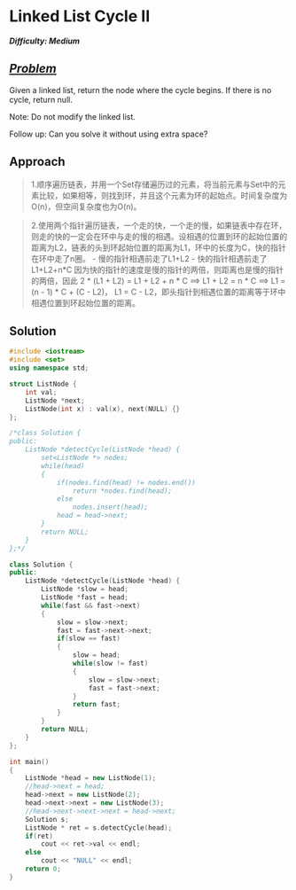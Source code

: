 # Linked List Cycle II

_**Difficulty: Medium**_

## _[Problem](https://leetcode.com/problems/linked-list-cycle-ii/#/description)_
Given a linked list, return the node where the cycle begins. If there is no cycle, return null.

Note: Do not modify the linked list.

Follow up:
Can you solve it without using extra space?

## Approach
>1.顺序遍历链表，并用一个Set存储遍历过的元素，将当前元素与Set中的元素比较，如果相等，则找到环，并且这个元素为环的起始点。时间复杂度为O(n)，但空间复杂度也为O(n)。

>2.使用两个指针遍历链表，一个走的快，一个走的慢，如果链表中存在环，则走的快的一定会在环中与走的慢的相遇。设相遇的位置到环的起始位置的距离为L2，链表的头到环起始位置的距离为L1，环中的长度为C，快的指针在环中走了n圈。
    - 慢的指针相遇前走了L1+L2
    - 快的指针相遇前走了L1+L2+n*C
因为快的指针的速度是慢的指针的两倍，则距离也是慢的指针的两倍，因此
2 * (L1 + L2) = L1 + L2 + n * C    ==>  L1 + L2 = n * C  ==> L1 = (n - 1) * C + (C - L2)，
L1 = C - L2，即头指针到相遇位置的距离等于环中相遇位置到环起始位置的距离。

## Solution
```c++
#include <iostream>
#include <set>
using namespace std;

struct ListNode {
    int val;
    ListNode *next;
    ListNode(int x) : val(x), next(NULL) {}
};

/*class Solution {
public:
    ListNode *detectCycle(ListNode *head) {
        set<ListNode *> nodes;
        while(head)
        {
            if(nodes.find(head) != nodes.end())
                return *nodes.find(head);
            else
                nodes.insert(head);
            head = head->next;
        }
        return NULL;
    }
};*/

class Solution {
public:
    ListNode *detectCycle(ListNode *head) {
        ListNode *slow = head;
        ListNode *fast = head;
        while(fast && fast->next)
        {
            slow = slow->next;
            fast = fast->next->next;
            if(slow == fast)
            {
                slow = head;
                while(slow != fast)
                {
                    slow = slow->next;
                    fast = fast->next;
                }
                return fast;
            }
        }
        return NULL;
    }
};

int main()
{
    ListNode *head = new ListNode(1);
    //head->next = head;
    head->next = new ListNode(2);
    head->next->next = new ListNode(3);
    //head->next->next->next = head->next;
    Solution s;
    ListNode * ret = s.detectCycle(head);
    if(ret)
        cout << ret->val << endl;
    else
        cout << "NULL" << endl;
    return 0;
}
```